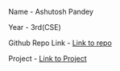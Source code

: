 Name - Ashutosh Pandey

Year - 3rd(CSE)

Github Repo Link - [Link to repo](https://github.com/DataCrusade1999/DataCrusade1999.github.io)

Project - [Link to Project](https://datacrusade1999.github.io/)